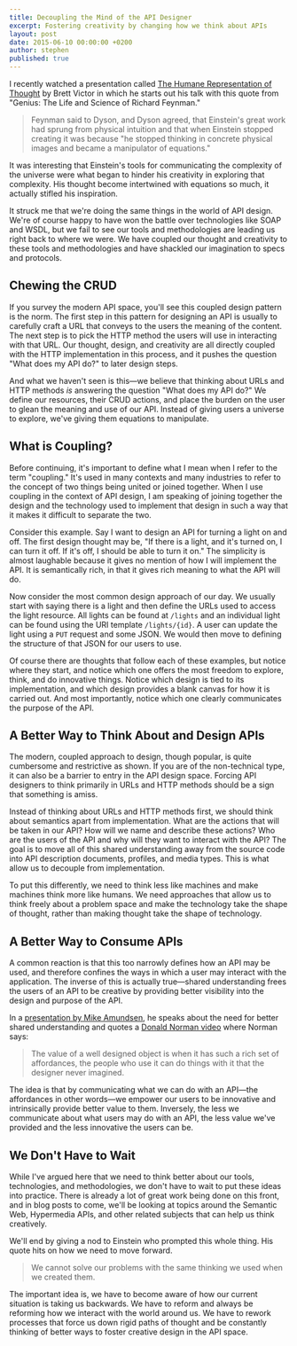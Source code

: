 ```yaml
---
title: Decoupling the Mind of the API Designer
excerpt: Fostering creativity by changing how we think about APIs
layout: post
date: 2015-06-10 00:00:00 +0200
author: stephen
published: true
---
```


I recently watched a presentation called [The Humane Representation of Thought](https://vimeo.com/115154289) by Brett Victor in which he starts out his talk with this quote from "Genius: The Life and Science of Richard Feynman."

> Feynman said to Dyson, and Dyson agreed, that Einstein's great work had sprung from physical intuition and that when Einstein stopped creating it was because "he stopped thinking in concrete physical images and became a manipulator of equations."

It was interesting that Einstein's tools for communicating the complexity of the universe were what began to hinder his creativity in exploring that complexity. His thought become intertwined with equations so much, it actually stifled his inspiration.

It struck me that we're doing the same things in the world of API design. We're of course happy to have won the battle over technologies like SOAP and WSDL, but we fail to see our tools and methodologies are leading us right back to where we were. We have coupled our thought and creativity to these tools and methodologies and have shackled our imagination to specs and protocols.

## Chewing the CRUD

If you survey the modern API space, you'll see this coupled design pattern is the norm. The first step in this pattern for designing an API is usually to carefully craft a URL that conveys to the users the meaning of the content. The next step is to pick the HTTP method the users will use in interacting with that URL. Our thought, design, and creativity are all directly coupled with the HTTP implementation in this process, and it pushes the question "What does my API do?" to later design steps.

And what we haven't seen is this—we believe that thinking about URLs and HTTP methods *is* answering the question "What does my API do?" We define our resources, their CRUD actions, and place the burden on the user to glean the meaning and use of our API. Instead of giving users a universe to explore, we've giving them equations to manipulate.

## What is Coupling?

Before continuing, it's important to define what I mean when I refer to the term "coupling." It's used in many contexts and many industries to refer to the concept of two things being united or joined together. When I use coupling in the context of API design, I am speaking of joining together the design and the technology used to implement that design in such a way that it makes it difficult to separate the two.

Consider this example. Say I want to design an API for turning a light on and off. The first design thought may be, "If there is a light, and it's turned on, I can turn it off. If it's off, I should be able to turn it on." The simplicity is almost laughable because it gives no mention of how I will implement the API. It is semantically rich, in that it gives rich meaning to what the API will do.

Now consider the most common design approach of our day. We usually start with saying there is a light and then define the URLs used to access the light resource. All lights can be found at `/lights` and an individual light can be found using the URI template `/lights/{id}`. A user can update the light using a `PUT` request and some JSON. We would then move to defining the structure of that JSON for our users to use.

Of course there are thoughts that follow each of these examples, but notice where they start, and notice which one offers the most freedom to explore, think, and do innovative things. Notice which design is tied to its implementation, and which design provides a blank canvas for how it is carried out. And most importantly, notice which one clearly communicates the purpose of the API.

## A Better Way to Think About and Design APIs

The modern, coupled approach to design, though popular, is quite cumbersome and restrictive as shown. If you are of the non-technical type, it can also be a barrier to entry in the API design space. Forcing API designers to think primarily in URLs and HTTP methods should be a sign that something is amiss.

Instead of thinking about URLs and HTTP methods first, we should think about semantics apart from implementation. What are the actions that will be taken in our API? How will we name and describe these actions? Who are the users of the API and why will they want to interact with the API? The goal is to move all of this shared understanding away from the source code into API description documents, profiles, and media types. This is what allow us to decouple from implementation.

To put this differently, we need to think less like machines and make machines think more like humans. We need approaches that allow us to think freely about a problem space and make the technology take the shape of thought, rather than making thought take the shape of technology.

## A Better Way to Consume APIs

A common reaction is that this too narrowly defines how an API may be used, and therefore confines the ways in which a user may interact with the application. The inverse of this is actually true—shared understanding frees the users of an API to be creative by providing better visibility into the design and purpose of the API.

In a [presentation by Mike Amundsen](https://www.youtube.com/watch?v=UkAt9XSOfaE), he speaks about the need for better shared understanding and quotes a [Donald Norman video](https://www.youtube.com/watch?v=NK1Zb_5VxuM) where Norman says:

> The value of a well designed object is when it has such a rich set of affordances, the people who use it can do things with it that the designer never imagined.

The idea is that by communicating what we can do with an API—the affordances in other words—we empower our users to be innovative and intrinsically provide better value to them. Inversely, the less we communicate about what users may do with an API, the less value we've provided and the less innovative the users can be.

## We Don't Have to Wait

While I've argued here that we need to think better about our tools, technologies, and methodologies, we don't have to wait to put these ideas into practice. There is already a lot of great work being done on this front, and in blog posts to come, we'll be looking at topics around the Semantic Web, Hypermedia APIs, and other related subjects that can help us think creatively. 

We'll end by giving a nod to Einstein who prompted this whole thing. His quote hits on how we need to move forward.

> We cannot solve our problems with the same thinking we used when we created them.

The important idea is, we have to become aware of how our current situation is taking us backwards. We have to reform and always be reforming how we interact with the world around us. We have to rework processes that force us down rigid paths of thought and be constantly thinking of better ways to foster creative design in the API space. 
